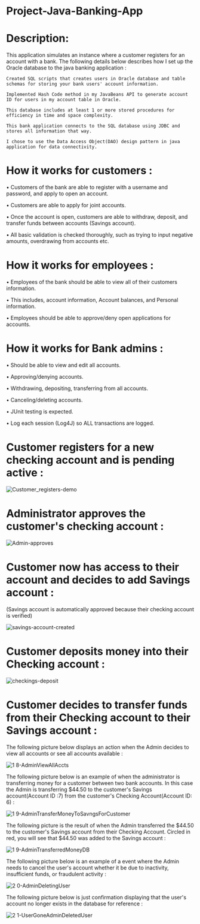 # Project-Java-Banking-App

# Description:


This application simulates an instance where a customer registers for an account with a bank. The following details below describes how I set up the Oracle database to the java banking application :


 	Created SQL scripts that creates users in Oracle database and table schemas for storing your bank users' account information.
  
 	Implemented Hash Code method in my JavaBeans API to generate account ID for users in my account table in Oracle.

 	This database includes at least 1 or more stored procedures for efficiency in time and space complexity.

 	This bank application connects to the SQL database using JDBC and stores all information that way.

 	I chose to use the Data Access Object(DAO) design pattern in java application for data connectivity.




# How it works for customers :


•		Customers of the bank are able to register with a username and password, and apply to open an account.

•		Customers are able to apply for joint accounts.

•		Once the account is open, customers are able to withdraw, deposit, and transfer funds between accounts (Savings account).

•		All basic validation is checked thoroughly, such as trying to input negative amounts, overdrawing from accounts etc.

# How it works for employees :

•		Employees of the bank should be able to view all of their customers information.

•		This includes, account information, Account balances, and Personal information.

•		Employees should be able to approve/deny open applications for accounts.


# How it works for Bank admins : 

• Should be able to view and edit all accounts.

•	Approving/denying accounts.

•	Withdrawing, depositing, transferring from all accounts.

•	Canceling/deleting accounts.

•	JUnit testing is expected.

•	Log each session (Log4J) so ALL transactions are logged.


# Customer registers for a new checking account and is pending active :


![Customer_registers-demo](https://user-images.githubusercontent.com/20470279/103751277-09be6380-4fd6-11eb-95f2-3197fa2349d9.gif)


# Administrator approves the customer's checking account :


![Admin-approves](https://user-images.githubusercontent.com/20470279/106399033-5124ed80-63e4-11eb-8555-c58e0450fbcc.gif)



# Customer now has access to their account and decides to add Savings account :
(Savings account is automatically approved because their checking account is verified)


![savings-account-created](https://user-images.githubusercontent.com/20470279/106399352-17ed7d00-63e6-11eb-9014-bc3c494236fb.gif)



# Customer deposits money into their Checking account : 


![checkings-deposit](https://user-images.githubusercontent.com/20470279/106399651-f9888100-63e7-11eb-9b1e-0c6543c72570.gif)



# Customer decides to transfer funds from their Checking account to their Savings account :




The following picture below displays an action when the Admin decides to view all accounts or see all accounts available : 

![1 8-AdminViewAllAccts](https://user-images.githubusercontent.com/20470279/60503485-d9ce2b80-9c8d-11e9-962e-c8fd22882ce5.JPG)

The following picture below is an example of when the administrator is transferring money for a customer between two bank accounts. In this case the Admin is transferring $44.50 to the customer's Savings account(Account ID :7) from the customer's Checking Account(Account ID: 6) :

![1 9-AdminTransferMoneyToSavngsForCustomer](https://user-images.githubusercontent.com/20470279/60503493-dc308580-9c8d-11e9-926f-c0f8e0378e20.JPG)

The following picture is the result of when the Admin transferred the $44.50 to the customer's Savings account from their Checking Account. Circled in red, you will see that $44.50 was added to the Savings account :

![1 9-AdminTransferredMoneyDB](https://user-images.githubusercontent.com/20470279/60503498-df2b7600-9c8d-11e9-8140-3116bb5ab068.JPG)

The following picture below is an example of a event where the Admin needs to cancel the user's account whether it be due to inactivity, insufficient funds, or fraudulent activity :

![2 0-AdminDeletingUser](https://user-images.githubusercontent.com/20470279/60503499-e18dd000-9c8d-11e9-9ffb-e19655e31960.JPG)

The following picture below is just confirmation displaying that the user's account no longer exists in the database for reference : 

![2 1-UserGoneAdminDeletedUser](https://user-images.githubusercontent.com/20470279/60503504-e3f02a00-9c8d-11e9-9fbf-1ab203f390a5.JPG)













